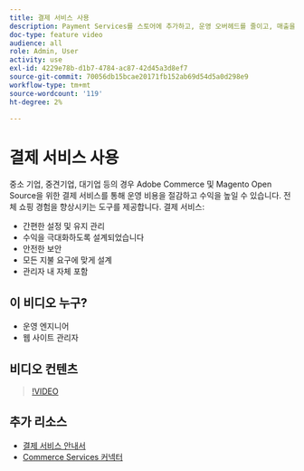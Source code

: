 ```yaml
---
title: 결제 서비스 사용
description: Payment Services를 스토어에 추가하고, 운영 오버헤드를 줄이고, 매출을 늘리고, 전체 구매 경험을 향상시키는 방법을 알아봅니다.
doc-type: feature video
audience: all
role: Admin, User
activity: use
exl-id: 4229e78b-d1b7-4784-ac87-42d45a3d8ef7
source-git-commit: 70056db15bcae20171fb152ab69d54d5a0d298e9
workflow-type: tm+mt
source-wordcount: '119'
ht-degree: 2%

---
```


# 결제 서비스 사용

중소 기업, 중견기업, 대기업 등의 경우 Adobe Commerce 및 Magento Open Source을 위한 결제 서비스를 통해 운영 비용을 절감하고 수익을 높일 수 있습니다. 전체 쇼핑 경험을 향상시키는 도구를 제공합니다. 결제 서비스:

- 간편한 설정 및 유지 관리
- 수익을 극대화하도록 설계되었습니다
- 안전한 보안
- 모든 지불 요구에 맞게 설계
- 관리자 내 자체 포함

## 이 비디오 누구?

- 운영 엔지니어
- 웹 사이트 관리자

## 비디오 컨텐츠

>[!VIDEO](https://video.tv.adobe.com/v/343990?quality=12&learn=on)

## 추가 리소스

- [결제 서비스 안내서](https://experienceleague.adobe.com/docs/commerce-merchant-services/payment-services/guide-overview.html)
- [Commerce Services 커넥터](https://experienceleague.adobe.com/docs/commerce-merchant-services/user-guides/integration-services/saas.html)
